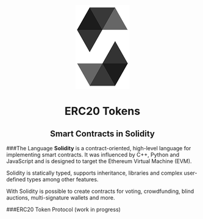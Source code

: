 <div style="text-align:center"><img src ="./public/solidity.png" /></div>



<div style="text-align:center"><h1>ERC20 Tokens</h1></div>
<div style="text-align:center"><h2>Smart Contracts in Solidity</h2></div>

###The Language
**Solidity** is a contract-oriented, high-level language for implementing smart contracts. It was influenced by C++, Python and JavaScript and is designed to target the Ethereum Virtual Machine (EVM).

Solidity is statically typed, supports inheritance, libraries and complex user-defined types among other features.

With Solidity is possible to create contracts for voting, crowdfunding, blind auctions, multi-signature wallets and more.

###ERC20 Token Protocol
(work in progress)






